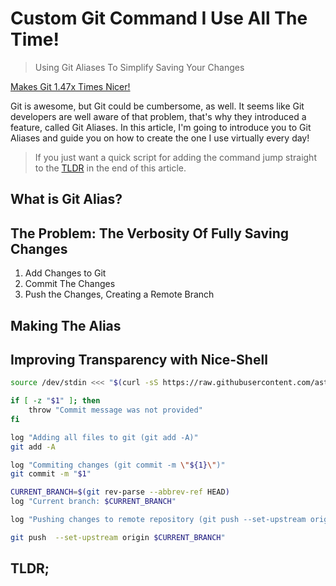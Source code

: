 # Custom Git Command I Use All The Time!

> Using Git Aliases To Simplify Saving Your Changes

[Makes Git 1.47x Times Nicer!](thumb.png)

Git is awesome, but Git could be cumbersome, as well. It seems like Git developers are well aware of that problem, that's why they introduced a feature, called Git Aliases. In this article, I'm going to introduce you to Git Aliases and guide you on how to create the one I use virtually every day!

> If you just want a quick script for adding the command jump straight to the [TLDR](#tldr) in the end of this article.

## What is Git Alias?

## The Problem: The Verbosity Of Fully Saving Changes 

1. Add Changes to Git
2. Commit The Changes
3. Push the Changes, Creating a Remote Branch

## Making The Alias

## Improving Transparency with Nice-Shell

```sh
source /dev/stdin <<< "$(curl -sS https://raw.githubusercontent.com/astorDev/nice-shell/refs/heads/main/.sh)"

if [ -z "$1" ]; then
    throw "Commit message was not provided"
fi

log "Adding all files to git (git add -A)"
git add -A

log "Commiting changes (git commit -m \"${1}\")"
git commit -m "$1"

CURRENT_BRANCH=$(git rev-parse --abbrev-ref HEAD)
log "Current branch: $CURRENT_BRANCH"

log "Pushing changes to remote repository (git push --set-upstream origin $CURRENT_BRANCH)"

git push  --set-upstream origin $CURRENT_BRANCH"
```

## TLDR;

